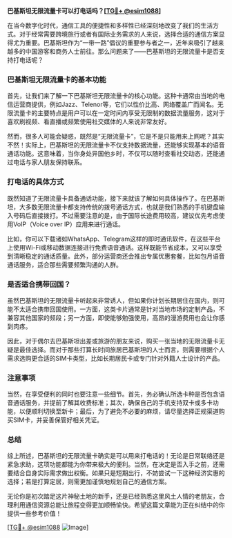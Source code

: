 **巴基斯坦无限流量卡可以打电话吗？[[TG💪+ @esim1088](https://t.me/s/esim1088)]**

在当今数字化时代，通信工具的便捷性和多样性已经深刻地改变了我们的生活方式。对于经常需要跨境旅行或者有国际业务需求的人来说，选择合适的通信方案显得尤为重要。巴基斯坦作为“一带一路”倡议的重要参与者之一，近年来吸引了越来越多的中国游客和商务人士前往。那么问题来了——巴基斯坦的无限流量卡是否支持打电话呢？

### 巴基斯坦无限流量卡的基本功能

首先，让我们来了解一下巴基斯坦无限流量卡的核心功能。这种卡通常由当地的电信运营商提供，例如Jazz、Telenor等，它们以性价比高、网络覆盖广而闻名。无限流量卡的主要特点是用户可以在一定时间内享受无限制的数据流量服务，这对于喜欢刷视频、看直播或频繁使用社交媒体的人来说非常友好。

然而，很多人可能会疑惑，既然是“无限流量卡”，它是不是只能用来上网呢？其实不然！实际上，巴基斯坦的无限流量卡不仅支持数据流量，还能够实现基本的语音通话功能。这意味着，当你身处异国他乡时，不仅可以随时查看社交动态，还能通过电话与家人朋友保持联系。

### 打电话的具体方式

既然知道了无限流量卡具备通话功能，接下来就该了解如何具体操作了。在巴基斯坦，大多数无限流量卡都支持传统的拨号通话方式，也就是我们熟悉的手机键盘输入号码后直接拨打。不过需要注意的是，由于国际长途费用较高，建议优先考虑使用VoIP（Voice over IP）应用来进行通话。

比如，你可以下载诸如WhatsApp、Telegram这样的即时通讯软件，在这些平台上使用Wi-Fi或移动数据连接进行免费语音通话。这样既能节省成本，又可以享受到清晰稳定的通话质量。此外，部分运营商还会推出专属优惠套餐，比如包月语音通话服务，适合那些需要频繁沟通的人群。

### 是否适合携带回国？

虽然巴基斯坦的无限流量卡听起来非常诱人，但如果你计划长期居住在国内，则可能不太适合携带回国使用。一方面，这类卡片通常是针对当地市场的定制产品，不兼容其他国家的频段；另一方面，即使能够勉强使用，高昂的漫游费用也会让你感到肉疼。

因此，对于偶尔去巴基斯坦出差或旅游的朋友来说，购买一张当地的无限流量卡无疑是最佳选择。而对于那些打算长时间旅居巴基斯坦的人士而言，则需要根据个人需求选购更合适的SIM卡类型，比如长期居民卡或专门针对外籍人士设计的产品。

### 注意事项

当然，在享受便利的同时也要注意一些细节。首先，务必确认所选卡种是否包含语音通话服务，并提前了解其收费标准；其次，确保自己的手机支持双卡或多卡功能，以便顺利切换至新卡；最后，为了避免不必要的麻烦，请尽量选择正规渠道购买SIM卡，并妥善保管好相关凭证。

### 总结

综上所述，巴基斯坦的无限流量卡确实是可以用来打电话的！无论是日常联络还是紧急求助，这项功能都能为你带来极大的便利。当然，在决定是否入手之前，还需要结合自身实际需求做出权衡。如果只是短期出行，不妨尝试一下这种经济实惠的选择；若是打算定居，则需更加谨慎地规划自己的通信方案。

无论你是初次踏足这片神秘土地的新手，还是已经熟悉这里风土人情的老朋友，合理利用通信资源总能让旅程变得更加顺畅愉快。希望这篇文章能为正在纠结中的你提供一些参考价值！

[[TG💪+ @esim1088](https://t.me/s/esim1088) ![Image](https://i.postimg.cc/4NQfJmqS/Snipaste-2025-05-13-00-14-12.png)]